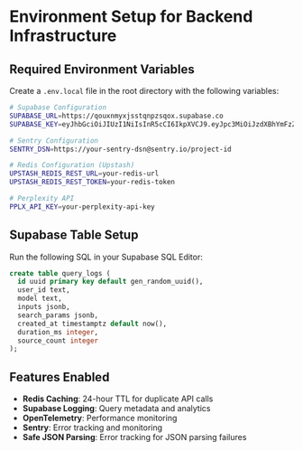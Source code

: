 # Environment Setup for Backend Infrastructure

## Required Environment Variables

Create a `.env.local` file in the root directory with the following variables:

```bash
# Supabase Configuration
SUPABASE_URL=https://qouxnmyxjsstqnpzsqox.supabase.co
SUPABASE_KEY=eyJhbGciOiJIUzI1NiIsInR5cCI6IkpXVCJ9.eyJpc3MiOiJzdXBhYmFzZSIsInJlZiI6InFvdXhubXl4anNzdHFucHpzcW94Iiwicm9sZSI6ImFub24iLCJpYXQiOjE3MzQ5MjQ5NzQsImV4cCI6MjA1MDUwMDk3NH0.example

# Sentry Configuration
SENTRY_DSN=https://your-sentry-dsn@sentry.io/project-id

# Redis Configuration (Upstash)
UPSTASH_REDIS_REST_URL=your-redis-url
UPSTASH_REDIS_REST_TOKEN=your-redis-token

# Perplexity API
PPLX_API_KEY=your-perplexity-api-key
```

## Supabase Table Setup

Run the following SQL in your Supabase SQL Editor:

```sql
create table query_logs (
  id uuid primary key default gen_random_uuid(),
  user_id text,
  model text,
  inputs jsonb,
  search_params jsonb,
  created_at timestamptz default now(),
  duration_ms integer,
  source_count integer
);
```

## Features Enabled

- **Redis Caching**: 24-hour TTL for duplicate API calls
- **Supabase Logging**: Query metadata and analytics
- **OpenTelemetry**: Performance monitoring
- **Sentry**: Error tracking and monitoring
- **Safe JSON Parsing**: Error tracking for JSON parsing failures 